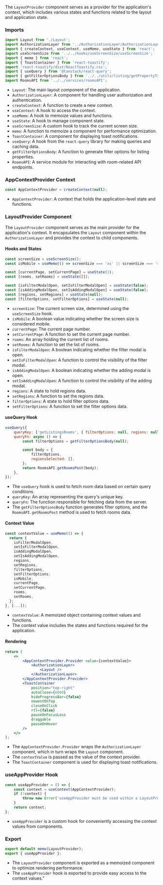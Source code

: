 The `LayoutProvider` component serves as a provider for the application's context, which includes various states and
functions related to the layout and application state.

### Imports

```jsx static
import Layout from './Layout';
import AuthorizationLayer from '../AuthorizationLayer/AuthorizationLayer';
import { createContext, useContext, useMemo, useState } from 'react';
import useScreenSize from '../../hooks/useScreenSize/useScreenSize';
import { memo } from 'react';
import { ToastContainer } from 'react-toastify';
import 'react-toastify/dist/ReactToastify.css';
import { useQuery } from '@tanstack/react-query';
import { getFilterOptionsBody } from '../../utils/listing/getPropertyTypesForFilter';
import RoomsAPI from '../../services/roomsAPI';
```

- `Layout`: The main layout component of the application.
- `AuthorizationLayer`: A component for handling user authorization and authentication.
- `createContext`: A function to create a new context.
- `useContext`: A hook to access the context.
- `useMemo`: A hook to memoize values and functions.
- `useState`: A hook to manage component state.
- `useScreenSize`: A custom hook to track the current screen size.
- `memo`: A function to memoize a component for performance optimization.
- `ToastContainer`: A component for displaying toast notifications.
- `useQuery`: A hook from the `react-query` library for making queries and caching data.
- `getFilterOptionsBody`: A function to generate filter options for listing properties.
- `RoomsAPI`: A service module for interacting with room-related API endpoints.

### AppContextProvider Context

```jsx static
const AppContextProvider = createContext(null);
```

- `AppContextProvider`: A context that holds the application-level state and functions.

### LayoutProvider Component

The `LayoutProvider` component serves as the main provider for the application's context. It encapsulates the `Layout`
component within the `AuthorizationLayer` and provides the context to child components.

#### Hooks and States

```jsx static
const screenSize = useScreenSize();
const isMobile = useMemo(() => screenSize === 'xs' || screenSize === 's', [screenSize]);

const [currentPage, setCurrentPage] = useState(1);
const [rooms, setRooms] = useState([]);

const [isFilterModalOpen, setIsFilterModalOpen] = useState(false);
const [isAddingModalOpen, setIsAddingModalOpen] = useState(false);
const [regions, setRegions] = useState(null);
const [filterOptions, setFilterOptions] = useState(null);
```

- `screenSize`: The current screen size, determined using the `useScreenSize` hook.
- `isMobile`: A boolean value indicating whether the screen size is considered mobile.
- `currentPage`: The current page number.
- `setCurrentPage`: A function to set the current page number.
- `rooms`: An array holding the current list of rooms.
- `setRooms`: A function to set the list of rooms.
- `isFilterModalOpen`: A boolean indicating whether the filter modal is open.
- `setIsFilterModalOpen`: A function to control the visibility of the filter modal.
- `isAddingModalOpen`: A boolean indicating whether the adding modal is open.
- `setIsAddingModalOpen`: A function to control the visibility of the adding modal.
- `regions`: A state to hold regions data.
- `setRegions`: A function to set the regions data.
- `filterOptions`: A state to hold filter options data.
- `setFilterOptions`: A function to set the filter options data.

#### useQuery Hook

```jsx static
useQuery({
	queryKey: ['getListingsRooms', { filterOptions: null, regions: null }],
	queryFn: async () => {
		const filterOptions = getFilterOptionsBody(null);

		const body = {
			filterOptions,
			regionsSelected: [],
		};
		return RoomsAPI.getRoomsPost(body);
	},
});
```

- The `useQuery` hook is used to fetch room data based on certain query conditions.
- `queryKey`: An array representing the query's unique key.
- `queryFn`: The function responsible for fetching data from the server.
- The `getFilterOptionsBody` function generates filter options, and the `RoomsAPI.getRoomsPost` method is used to fetch
  rooms data.

#### Context Value

```jsx static
const contextValue = useMemo(() => {
  return {
    isFilterModalOpen,
    setIsFilterModalOpen,
    isAddingModalOpen,
    setIsAddingModalOpen,
    regions,
    setRegions,
    filterOptions,
    setFilterOptions,
    isMobile,
    currentPage,
    setCurrentPage,
    rooms,
    setRooms,
  };
}, [...]);
```

- `contextValue`: A memoized object containing context values and functions.
- The context value includes the states and functions required for the application.

#### Rendering

```jsx static
return (
	<>
		<AppContextProvider.Provider value={contextValue}>
			<AuthorizationLayer>
				<Layout />
			</AuthorizationLayer>
		</AppContextProvider.Provider>
		<ToastContainer
			position="top-right"
			autoClose={6000}
			hideProgressBar={false}
			newestOnTop
			closeOnClick
			rtl={false}
			pauseOnFocusLoss
			draggable
			pauseOnHover
		/>
	</>
);
```

- The `AppContextProvider.Provider` wraps the `AuthorizationLayer` component, which in turn wraps the `Layout`
  component.
- The `contextValue` is passed as the value of the context provider.
- The `ToastContainer` component is used for displaying toast notifications.

### useAppProvider Hook

```jsx static
const useAppProvider = () => {
	const context = useContext(AppContextProvider);
	if (!context) {
		throw new Error('useAppProvider must be used within a LayoutProvider');
	}
	return context;
};
```

- `useAppProvider` is a custom hook for conveniently accessing the context values from components.

### Export

```jsx static
export default memo(LayoutProvider);
export { useAppProvider };
```

- The `LayoutProvider` component is exported as a memoized component to optimize rendering performance.
- The `useAppProvider` hook is exported to provide easy access to the context values."
